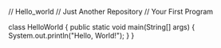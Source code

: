 // Hello_world
// Just Another Repository
// Your First Program

class HelloWorld {
    public static void main(String[] args) {
        System.out.println("Hello, World!"); 
    }
}
